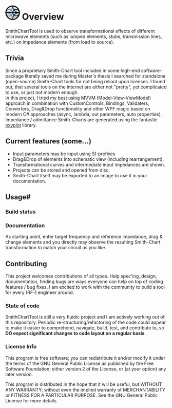 
# <img src="./SmithChartTool/Images/Logo/sct.png"/> Overview

SmithChartTool is used to observe transformational effects of different microwave elements (such as lumped elements, stubs, transmission lines, etc.) on impedance elements (from load to source).
<br>

## Trivia

Since a proprietary Smith-Chart tool included in some high-end software-package literally saved me during Master's thesis I searched for standalone (open-source) Smith-Chart tools for not being reliant upon licenses. I found out, that several tools on the internet are either not "pretty", yet complicated to use, or just not modern enough. 
<br>
In this project, I tried my best using MVVM (Model-View-ViewModel) approach in combination with CustomControls, Bindings, Validaters, Converters, Drag&Drop functionality and other WPF magic based on modern C# approaches (async, lambda, out parameters, auto properties). Impedance / admittance Smith-Charts are generated using the fantastic [oxyplot](https://github.com/oxyplot/oxyplot) library.

## Current features (some...)

- Input parameters may be input using SI-prefixes
- Drag&Drop of elements into schematic view (including rearrangement).
- Transformational curves and intermediate input impedances are shown.
- Projects can be stored and opened from disc.
- Smith-Chart itself may be exported to an image to use it in your documentation.

## Usage#

[github-release-link]: https://github.com/bonbytes/SmithChartTool/releases/

### Build status


### Documentation

As starting point, enter target frequency and reference impedance, drag & change elements and you directly may observe the resulting Smith-Chart transformation to match your circuit as you like.

[github-page]: https://bonbytes.github.io/SmithChartTool-/

## Contributing

This project welcomes contributions of all types. Help spec'ing, design, documentation, finding bugs are ways everyone can help on top of coding features / bug fixes. I am excited to work with the community to build a tool for every (RF-) engineer around.

### State of code 

SmithChartTool is still a very fluidic project and I am actively working out of this repository.  Periodic re-structuring/refactoring of the code could appear to make it easier to comprehend, navigate, build, test, and contribute to, so **DO expect significant changes to code layout on a regular basis**.

### License Info

This program is free software; you can redistribute it and/or modify it under the terms of the GNU General Public License as published by the Free Software Foundation; either version 2 of the License, or (at your option) any later version.

This program is distributed in the hope that it will be useful, but WITHOUT ANY WARRANTY; without even the implied warranty of MERCHANTABILITY or FITNESS FOR A PARTICULAR PURPOSE. See the GNU General Public License for more details.
